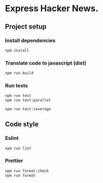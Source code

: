 # Express Hacker News.

## Project setup

### Install dependencies

```bash
npm install
```

### Translate code to javascript (dist)

```bash
npm run build
```

### Run tests

```bash
npm run test
npm run test:parallel

npm run test:coverage
```

## Code style

### Eslint

```bash
npm run lint
```

### Prettier

```bash
npm run format:check
npm run format
```
